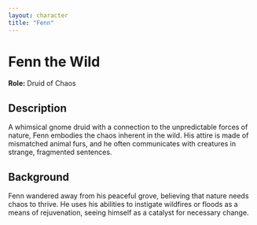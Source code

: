 ```yaml
---
layout: character
title: "Fenn"
---
```


# Fenn the Wild
**Role:** Druid of Chaos
## Description 
A whimsical gnome druid with a connection to the unpredictable forces of nature, Fenn embodies the chaos inherent in the wild. His attire is made of mismatched animal furs, and he often communicates with creatures in strange, fragmented sentences.
## Background
Fenn wandered away from his peaceful grove, believing that nature needs chaos to thrive. He uses his abilities to instigate wildfires or floods as a means of rejuvenation, seeing himself as a catalyst for necessary change.